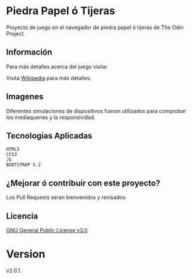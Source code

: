 # Piedra Papel ó Tijeras

Proyecto de juego en el navegador de piedra papel ó tijeras de The Odin Project.

## Información

Para más detalles acerca del juego visita:

Visita [Wikipedia](https://en.wikipedia.org/wiki/Rock_paper_scissors) para más detalles.

## Imagenes
Diferentes simulaciones de dispositivos fueron utilizados para comprobar los mediaqueries y la responsividad. 


## Tecnologias Aplicadas

```
HTML5
CCS3
JS
BOOTSTRAP 5.2
```

## ¿Mejorar ó contribuir con este proyecto?

Los Pull Requests seran bienvenidos y revisados.


## Licencia

[GNU General Public License v3.0](https://www.gnu.org/licenses/gpl-3.0.html)

# Version

v2.0.1.